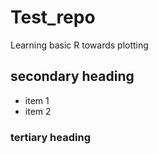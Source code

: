 # Test_repo
Learning basic R towards plotting
## secondary heading
* item 1
* item 2
### tertiary heading
